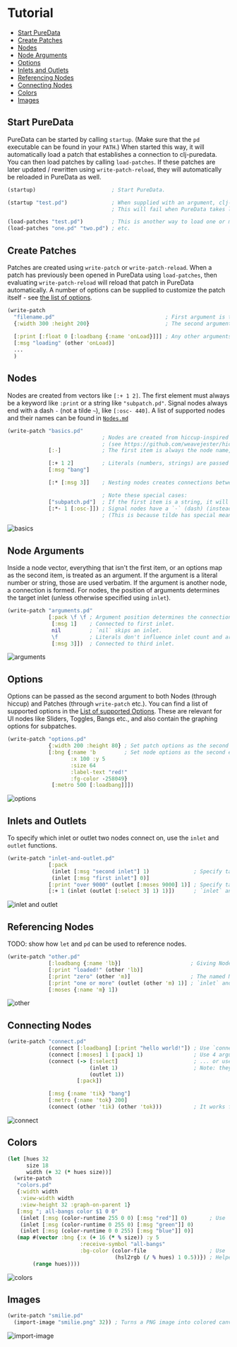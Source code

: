 # Tutorial

- [Start PureData](#start-puredata)
- [Create Patches](#create-patches)
- [Nodes](#nodes)
- [Node Arguments](#node-arguments)
- [Options](#options)
- [Inlets and Outlets](#inlets-and-outlets)
- [Referencing Nodes](#referencing-nodes)
- [Connecting Nodes](#connecting-nodes)
- [Colors](#colors)
- [Images](#images)

## Start PureData

PureData can be started by calling `startup`.
(Make sure that the `pd` executable can be found in your `PATH`.)
When started this way, it will automatically load a patch that establishes a connection to clj-puredata.
You can then load patches by calling `load-patches`.
If these patches are later updated / rewritten using `write-patch-reload`, they will automatically be reloaded in PureData as well.

```clojure
(startup)                        ; Start PureData.

(startup "test.pd")              ; When supplied with an argument, clj-puredata tries to load the patch immediately.
                                 ; This will fail when PureData takes longer than 3 seconds to start. Sorry!

(load-patches "test.pd")         ; This is another way to load one or multiple patches.
(load-patches "one.pd" "two.pd") ; etc.
```

## Create Patches

Patches are created using `write-patch` or `write-patch-reload`.
When a patch has previously been opened in PureData using `load-patches`, then evaluating `write-patch-reload` will reload that patch in PureData automatically.
A number of options can be supplied to customize the patch itself - see [the list of options](options.md).

```clojure
(write-patch
  "filename.pd"                                   ; First argument is the patch filename.
  {:width 300 :height 200}                        ; The second argument can (optionally) be an options map.
  
  [:print [:float 0 [:loadbang {:name 'onLoad}]]] ; Any other arguments are treated as nodes.
  [:msg "loading" (other 'onLoad)]
  ...
  )
```

## Nodes

Nodes are created from vectors like `[:+ 1 2]`.
The first element must always be a keyword like `:print` or a string like `"subpatch.pd"`.
Signal nodes always end with a dash `-` (not a tilde `~`), like `[:osc- 440]`.
A list of supported nodes and their names can be found in [`Nodes.md`](nodes.md)

```clojure
(write-patch "basics.pd"
                              ; Nodes are created from hiccup-inspired vectors.
                              ; (see https://github.com/weavejester/hiccup#syntax)
             [:-]             ; The first item is always the node name, as a keyword.

             [:+ 1 2]         ; Literals (numbers, strings) are passed as creation arguments.
             [:msg "bang"]

             [:* [:msg 3]]    ; Nesting nodes creates connections between them.

                              ; Note these special cases:
             ["subpatch.pd"]  ; If the first item is a string, it will render as a subpatch.
             [:*- 1 [:osc-]]) ; Signal nodes have a `-` (dash) (instead of a `~` (tilde)) appended to their name.
                              ; (This is because tilde has special meaning in Clojure.)
```

![basics](img/basics.png)

## Node Arguments

Inside a node vector, everything that isn't the first item, or an options map as the second item, is treated as an argument.
If the argument is a literal number or string, those are used verbatim.
If the argument is another node, a connection is formed.
For nodes, the position of arguments determines the target inlet (unless otherwise specified using `inlet`).

```clojure
(write-patch "arguments.pd"
             [:pack \f \f ; Argument position determines the connection inlet:
              [:msg 1]    ; Connected to first inlet.
              nil         ; `nil` skips an inlet.
              \f          ; Literals don't influence inlet count and are concatenated regardless of position.
              [:msg 3]])  ; Connected to third inlet.
```

![arguments](img/arguments.png)

## Options

Options can be passed as the second argument to both Nodes (through hiccup) and Patches (through `write-patch` etc.).
You can find a list of supported options in the [List of supported Options](options.md).
These are relevant for UI nodes like Sliders, Toggles, Bangs etc., and also contain the graphing options for subpatches.

```clojure
(write-patch "options.pd"
             {:width 200 :height 80} ; Set patch options as the second argument to `write-patch`.
             [:bng {:name 'b         ; Set node options as the second element in hiccup vectors.
                    :x 100 :y 5
                    :size 64
                    :label-text "red!"
                    :fg-color -258049}
              [:metro 500 [:loadbang]]])
```

![options](img/options.png)

## Inlets and Outlets

To specify which inlet or outlet two nodes connect on, use the `inlet` and `outlet` functions.

```clojure
(write-patch "inlet-and-outlet.pd"
             [:pack
              (inlet [:msg "second inlet"] 1)              ; Specify target inlet explicitly with `inlet` function.
              (inlet [:msg "first inlet"] 0)]
             [:print "over 9000" (outlet [:moses 9000] 1)] ; Specify target outlet explicitly with `outlet` function.
             [:+ 1 (inlet (outlet [:select 3] 1) 1)])      ; `inlet` and `outlet` can be combined.
```

![inlet and outlet](img/inlet-and-outlet.png)

## Referencing Nodes

TODO: show how `let` and `pd` can be used to reference nodes.


```clojure
(write-patch "other.pd"
             [:loadbang {:name 'lb}]                      ; Giving Nodes a `:name` allows them to be referenced by `other`.
             [:print "loaded!" (other 'lb)]
             [:print "zero" (other 'm)]                   ; The named Node can be defined later, too.
             [:print "one or more" (outlet (other 'm) 1)] ; `inlet` and `outlet` also work with `other`.
             [:moses {:name 'm} 1])

```

![other](img/other.png)

## Connecting Nodes

```clojure
(write-patch "connect.pd"
             (connect [:loadbang] [:print "hello world!"]) ; Use `connect` to connect nodes explicitly.
             (connect [:moses] 1 [:pack] 1)                ; Use 4 arguments to specify inlet and outlet ...
             (connect (-> [:select]                        ; ... or use `inlet` and `outlet` explicitly.
                          (inlet 1)                        ; Note: they are used on the originating node.
                          (outlet 1))
                      [:pack]) 

             [:msg {:name 'tik} "bang"]
             [:metro {:name 'tok} 200]
             (connect (other 'tik) (other 'tok)))          ; It works fine with `other` as well.
```

![connect](img/connect.png)

## Colors

```clojure
(let [hues 32
      size 18
      width (+ 32 (* hues size))]
  (write-patch
   "colors.pd"
   {:width width
    :view-width width
    :view-height 32 :graph-on-parent 1}
   [:msg "; all-bangs color $1 0 0"
    (inlet [:msg (color-runtime 255 0 0) [:msg "red"]] 0)       ; Use `color-runtime` for sending color values during runtime.
    (inlet [:msg (color-runtime 0 255 0) [:msg "green"]] 0)
    (inlet [:msg (color-runtime 0 0 255) [:msg "blue"]] 0)]
   (map #(vector :bng {:x (+ 16 (* % size)) :y 5
                       :receive-symbol "all-bangs"
                       :bg-color (color-file                    ; Use `color-file` for color values stored in the file.
                                  (hsl2rgb (/ % hues) 1 0.5))}) ; Helper function `hsl2rgb` is available.
        (range hues))))
```

![colors](img/colors.png)

## Images

```clojure
(write-patch "smilie.pd"
  (import-image "smilie.png" 32)) ; Turns a PNG image into colored canvasses.
```

![import-image](img/import-image.png)
